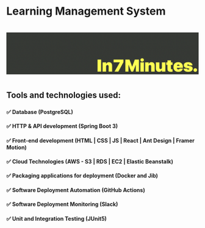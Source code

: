 ###
###
###
# Learning Management System
#
###
###
###
#
![image info](images/Logo.png)
#
###
###
###
###
###
###
###
## Tools and technologies used:
###
###
###
###
###
#### ✅ Database (PostgreSQL)
#### ✅ HTTP & API development (Spring Boot 3)
#### ✅ Front-end development (HTML | CSS | JS | React | Ant Design | Framer Motion)
#### ✅ Cloud Technologies (AWS - S3 | RDS | EC2 | Elastic Beanstalk)
#### ✅ Packaging applications for deployment (Docker and Jib)
#### ✅ Software Deployment Automation (GitHub Actions)
#### ✅ Software Deployment Monitoring (Slack)
#### ✅ Unit and Integration Testing (JUnit5)
###
###
###
###